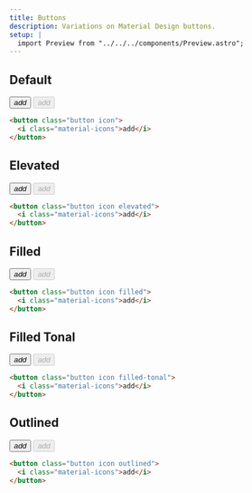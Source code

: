 ```yaml
---
title: Buttons
description: Variations on Material Design buttons.
setup: |
  import Preview from "../../../components/Preview.astro";
---
```


## Default

<Preview>
    <button class="button icon">
        <i class="material-icons">add</i>
    </button>
    <button class="button icon" disabled>
        <i class="material-icons">add</i>
    </button>
</Preview>

```html
<button class="button icon">
  <i class="material-icons">add</i>
</button>
```

## Elevated

<Preview>
    <button class="button icon elevated">
        <i class="material-icons">add</i>
    </button>
    <button class="button icon elevated" disabled>
        <i class="material-icons">add</i>
    </button>
</Preview>

```html
<button class="button icon elevated">
  <i class="material-icons">add</i>
</button>
```

## Filled

<Preview>
    <button class="button icon filled">
        <i class="material-icons">add</i>
    </button>
    <button class="button icon filled" disabled>
        <i class="material-icons">add</i>
    </button>
</Preview>

```html
<button class="button icon filled">
  <i class="material-icons">add</i>
</button>
```

## Filled Tonal

<Preview>
    <button class="button icon filled-tonal">
        <i class="material-icons">add</i>
    </button>
    <button class="button icon filled-tonal" disabled>
        <i class="material-icons">add</i>
    </button>
</Preview>

```html
<button class="button icon filled-tonal">
  <i class="material-icons">add</i>
</button>
```

## Outlined

<Preview>
    <button class="button icon outlined">
        <i class="material-icons">add</i>
    </button>
    <button class="button icon outlined" disabled>
        <i class="material-icons">add</i>
    </button>
</Preview>

```html
<button class="button icon outlined">
  <i class="material-icons">add</i>
</button>
```
